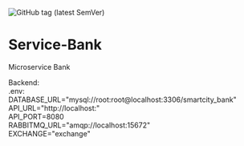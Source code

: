 ![GitHub tag (latest SemVer)](https://shields.herrvergesslich.de/github/v/tag/smartcity-2022/service-bank?label=Version)
# Service-Bank
Microservice Bank

Backend:<br>
  .env:<br>
    DATABASE_URL="mysql://root:root@localhost:3306/smartcity_bank"<br>
    API_URL="http://localhost:"<br>
    API_PORT=8080<br>
    RABBITMQ_URL="amqp://localhost:15672"<br>
    EXCHANGE="exchange"<br>
